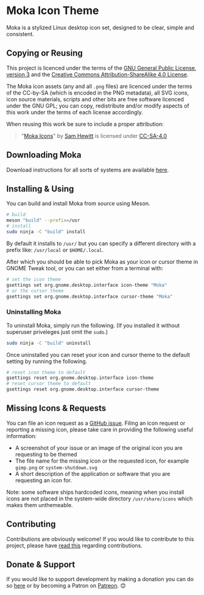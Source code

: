 Moka Icon Theme
===============

Moka is a stylized Linux desktop icon set, designed to be clear, simple and consistent.

## Copying or Reusing

This project is licenced under the terms of the [GNU General Public License, version 3](https://www.gnu.org/licenses/gpl-3.0.txt) and the [Creative Commons Attribution-ShareAlike 4.0 License](https://creativecommons.org/licenses/by-sa/4.0/).

The Moka icon assets (any and all `.png` files) are licenced under the terms of the CC-by-SA (which is encoded in the PNG metadata), all SVG icons, icon source materials, scripts and other bits are free software licenced under the GNU GPL; you can copy, redistribute and/or modify aspects of this work under the terms of each license accordingly.

When reusing this work be sure to include a proper attribution:

> "[Moka Icons](http://snwh.org/moka)" by [Sam Hewitt](http://samuelhewitt.com/) is licensed under [CC-SA-4.0](http://creativecommons.org/licenses/by-sa/4.0/)

## Downloading Moka

Download instructions for all sorts of systems are available [here](https://snwh.org/moka/download).

## Installing & Using

You can build and install Moka from source using Meson.

```bash
# build
meson "build" --prefix=/usr
# install
sudo ninja -C "build" install
```

By default it installs to `/usr/` but you can specify a different directory with a prefix like: `/usr/local` or `$HOME/.local`.

After which you should be able to pick Moka as your icon or cursor theme in GNOME Tweak tool, or you can set either from a terminal with:

```bash
# set the icon theme
gsettings set org.gnome.desktop.interface icon-theme "Moka"
# or the cursor theme
gsettings set org.gnome.desktop.interface cursor-theme "Moka"
```

### Uninstalling Moka

To uninstall Moka, simply run the following. (If you installed it without superuser priveleges just omit the  `sudo`.)

```bash
sudo ninja -C "build" uninstall
```

Once uninstalled you can reset your icon and cursor theme to the default setting by running the following.

```bash
# reset icon theme to default
gsettings reset org.gnome.desktop.interface icon-theme
# reset cursor theme to default
gsettings reset org.gnome.desktop.interface cursor-theme
```

## Missing Icons & Requests

You can file an icon request as a [GitHub issue](https://github.com/snwh/moka-icon-theme/issues/new). Filing an icon request or reporting a missing icon, please take care in providing the following useful information: 

 - A screenshot of your issue or an image of the original icon you are requesting to be themed
 - The file name for the missing icon or the requested icon, for example `gimp.png` or `system-shutdown.svg`
 - A short description of the application or software that you are requesting an icon for.

Note: some software ships hardcoded icons, meaning when you install icons are not placed in the system-wide directory `/usr/share/icons` which makes them unthemeable.

## Contributing

Contributions are obviously welcome! If you would like to contribute to this project, please have [read this](/CONTRIBUTING.md) regarding contributions.

## Donate & Support

If you would like to support development by making a donation you can do so [here](https://snwh.org/donate) or by becoming a Patron on [Patreon](http://patreon.com/snwh/). &#x1F60A;
